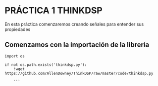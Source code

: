 # PRÁCTICA 1 THINKDSP

En esta práctica comenzaremos creando señales para entender sus propiedades


## Comenzamos con la importación de la librería

```
import os

if not os.path.exists('thinkdsp.py'):
    !wget https://github.com/AllenDowney/ThinkDSP/raw/master/code/thinkdsp.py
    
    ```
